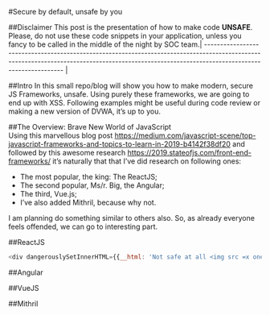 #Secure by default, unsafe by you

##Disclaimer
This post is the presentation of how to make code **UNSAFE**. Please, do not use these code snippets in your application, unless you fancy to be called in the middle of the night by SOC team.|
---------------------------------------------------------------------------------------------------------------------------------------------------------------------------------------------- |

##Intro
In this small repo/blog will show you how to make modern, secure JS Frameworks, unsafe. Using purely these frameworks, we are going to end up with XSS. Following examples might be useful during code review or making a new version of DVWA, it’s up to you.

##The Overview: Brave New World of JavaScript  
Using this marvellous blog post https://medium.com/javascript-scene/top-javascript-frameworks-and-topics-to-learn-in-2019-b4142f38df20 and followed by this awesome research https://2019.stateofjs.com/front-end-frameworks/ it’s naturally that that I’ve did research on following ones: 

* The most popular, the king: The ReactJS; 
* The second popular, Ms/r. Big, the Angular;
* The third, Vue.js;
* I’ve also added Mithril, because why not.

I am planning do something similar to others also. So, as already everyone feels offended, we can go to interesting part. 

##ReactJS

```javascript
<div dangerouslySetInnerHTML={{__html: 'Not safe at all <img src =x onerror=alert(1)>'}} />
```

##Angular

##VueJS

##Mithril
